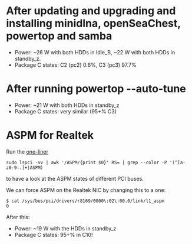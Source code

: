 # After updating and upgrading and installing minidlna, openSeaChest, powertop and samba

- Power: ~26 W with both HDDs in Idle_B, ~22 W with both HDDs in standby_z.
- Package C states: C2 (pc2) 0.6%, C3 (pc3) 97.7%

# After running powertop --auto-tune

- Power: ~21 W with both HDDs in standby_z
- Package C states: very similar (95+% C3)

# ASPM for Realtek

Run the [one-liner](https://www.youtube.com/watch?v=-DSTOUOhlc0&t=536s)

```
sudo lspci -vv | awk '/ASPM/{print $0}' RS= | grep --color -P '(^[a-z0-9:.]+|ASPM)
```

to have a look at the ASPM states of different PCI buses.

We can force ASPM on the Realtek NIC by changing this to a one:

```
$ cat /sys/bus/pci/drivers/r8169/0000\:02\:00.0/link/l1_aspm
0
```

After this:

- Power: ~19 W with the HDDs in standby_z
- Package C states: 95+% in C10!